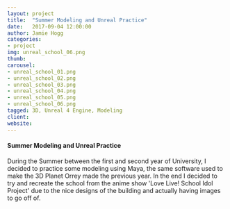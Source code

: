 ```yaml
---
layout: project
title:  "Summer Modeling and Unreal Practice"
date:   2017-09-04 12:00:00
author: Jamie Hogg
categories:
- project
img: unreal_school_06.png
thumb: 
carousel:
- unreal_school_01.png
- unreal_school_02.png
- unreal_school_03.png
- unreal_school_04.png
- unreal_school_05.png
- unreal_school_06.png
tagged: 3D, Unreal 4 Engine, Modeling
client: 
website: 
---
```

#### Summer Modeling and Unreal Practice
During the Summer between the first and second year of University, I decided to practice some modeling using Maya, the same software used to make the 3D Planet Orrey made the previous year. In the end I decided to try and recreate the school from the anime show 'Love Live! School Idol Project' due to the nice designs of the building and actually having images to go off of.

[logo]: https://vignette.wikia.nocookie.net/love-live/images/4/46/Otonokizaka_High_School.jpg/revision/latest?cb=20160420131607 "Logo Title Text 2"
